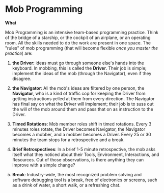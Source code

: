 Mob Programming
==

**What**

Mob Programming is an intensive team-based programming practice. Think of the bridge of a starship, or the cockpit of an airplane, or an operating room. All the skills needed to do the work are present in one space. The "rules" of mob programming (that will become flexible *once you master the practice*) are:

1. **the Driver**: ideas must go through someone else's hands into the keyboard. In mobbing, this is called the **Driver**. Their job is simple; implement the ideas of the mob (through the Navigator), even if they disagree.

1. **the Navigator**: All the mob's ideas are filtered by one person, the **Navigator**, who is a kind of traffic cop for keeping the Driver from getting instructions yelled at them from every direction. The Navigator has final say on what the Driver will implement; their job is to suss out the will of the mob around them and pass that on as instruction to the Driver.

1. **Timed Rotations**: Mob member roles shift in timed rotations. Every 3 minutes roles rotate, the Driver becomes Navigator, the Navigator becomes a mobber, and a mobber becomes a Driver. Every 25 or 30 minutes the team stops for a retrospective and a break.

1. **Brief Retrospectives**: In a brief 1-5 minute retrospective, the mob asks itself what they noticed about their Tools, Environment, Interactions, and Resources. Out of those observations, is there anything they can improve with a simple change?

1. **Break**: Industry-wide, the most recognized problem solving and software debugging tool is a break, free of electronics or screens, such as a drink of water, a short walk, or a refreshing chat.

